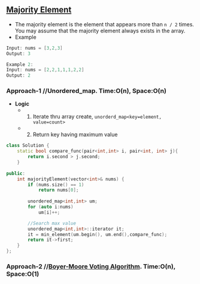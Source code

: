 ## [Majority Element](https://leetcode.com/problems/majority-element/)
- The majority element is the element that appears more than `n / 2` times. You may assume that the majority element always exists in the array.
- Example
```c
Input: nums = [3,2,3]
Output: 3

Example 2:
Input: nums = [2,2,1,1,1,2,2]
Output: 2
```

### Approach-1  //Unordered_map. Time:O(n), Space:O(n)
- **Logic**
  - 1. Iterate thru array create, `unorderd_map<key=element, value=count>`
  - 2. Return key having maximum value 
```c++
class Solution {  
    static bool compare_func(pair<int,int> i, pair<int, int> j){
        return i.second > j.second;    
    }
    
public:
    int majorityElement(vector<int>& nums) {
        if (nums.size() == 1)
            return nums[0];
        
        unordered_map<int,int> um;
        for (auto i:nums)
            um[i]++;

        //Search max value
        unordered_map<int,int>::iterator it;
        it = min_element(um.begin(), um.end(),compare_func);
        return it->first;
    }
};
```

### Approach-2          //[Boyer-Moore Voting Algorithm](/DS_Questions/Algorithms). Time:O(n), Space:O(1)
